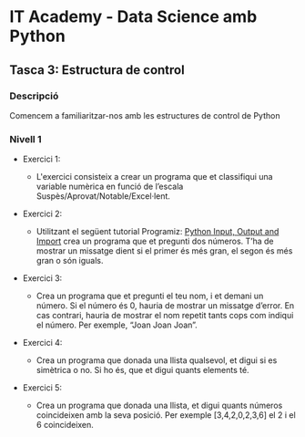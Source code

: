 # IT Academy - Data Science amb Python
## Tasca 3: Estructura de control
### Descripció
Comencem a familiaritzar-nos amb les estructures de control de Python


### Nivell 1

- Exercici 1: 
  - L'exercici consisteix a crear un programa que et classifiqui una variable numèrica en funció de l’escala Suspès/Aprovat/Notable/Excel·lent.

- Exercici 2: 
  - Utilitzant el següent tutorial Programiz: [Python Input, Output and Import](https://www.programiz.com/python-programming/input-output-import) crea un programa que et pregunti dos números. T’ha de mostrar un missatge dient si el primer és més gran, el segon és més gran o són iguals.
  
- Exercici 3:
  - Crea un programa que et pregunti el teu nom, i et demani un número. Si el número és 0, hauria de mostrar un missatge d’error. En cas contrari, hauria de mostrar el nom repetit tants cops com indiqui el número. Per exemple, “Joan Joan Joan”.

- Exercici 4:
  - Crea un programa que donada una llista qualsevol, et digui si es simètrica o no. Si ho és, que et digui quants elements té.
  
- Exercici 5:
  - Crea un programa que donada una llista, et digui quants números coincideixen amb la seva posició. Per exemple [3,4,2,0,2,3,6] el 2 i el 6 coincideixen.